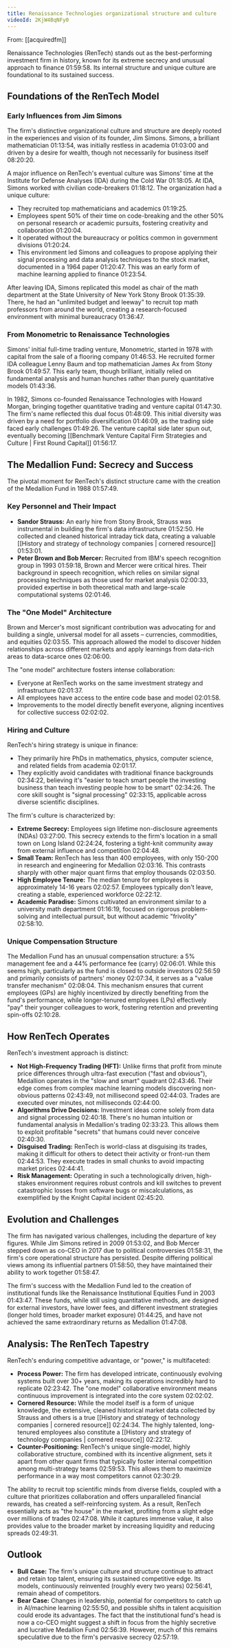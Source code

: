 ```yaml
---
title: Renaissance Technologies organizational structure and culture
videoId: 2KjW4BqNFy0
---
```


From: [[acquiredfm]] <br/> 

Renaissance Technologies (RenTech) stands out as the best-performing investment firm in history, known for its extreme secrecy and unusual approach to finance <a class="yt-timestamp" data-t="01:59:58">01:59:58</a>. Its internal structure and unique culture are foundational to its sustained success.

## Foundations of the RenTech Model

### Early Influences from Jim Simons

The firm's distinctive organizational culture and structure are deeply rooted in the experiences and vision of its founder, Jim Simons. Simons, a brilliant mathematician <a class="yt-timestamp" data-t="01:13:54">01:13:54</a>, was initially restless in academia <a class="yt-timestamp" data-t="01:03:00">01:03:00</a> and driven by a desire for wealth, though not necessarily for business itself <a class="yt-timestamp" data-t="08:20:20">08:20:20</a>.

A major influence on RenTech's eventual culture was Simons' time at the Institute for Defense Analyses (IDA) during the Cold War <a class="yt-timestamp" data-t="01:18:05">01:18:05</a>. At IDA, Simons worked with civilian code-breakers <a class="yt-timestamp" data-t="01:18:12">01:18:12</a>. The organization had a unique culture:
*   They recruited top mathematicians and academics <a class="yt-timestamp" data-t="01:19:25">01:19:25</a>.
*   Employees spent 50% of their time on code-breaking and the other 50% on personal research or academic pursuits, fostering creativity and collaboration <a class="yt-timestamp" data-t="01:20:04">01:20:04</a>.
*   It operated without the bureaucracy or politics common in government divisions <a class="yt-timestamp" data-t="01:20:24">01:20:24</a>.
*   This environment led Simons and colleagues to propose applying their signal processing and data analysis techniques to the stock market, documented in a 1964 paper <a class="yt-timestamp" data-t="01:20:47">01:20:47</a>. This was an early form of machine learning applied to finance <a class="yt-timestamp" data-t="01:23:54">01:23:54</a>.

After leaving IDA, Simons replicated this model as chair of the math department at the State University of New York Stony Brook <a class="yt-timestamp" data-t="01:35:39">01:35:39</a>. There, he had an "unlimited budget and leeway" to recruit top math professors from around the world, creating a research-focused environment with minimal bureaucracy <a class="yt-timestamp" data-t="01:36:47">01:36:47</a>.

### From Monometric to Renaissance Technologies

Simons' initial full-time trading venture, Monometric, started in 1978 with capital from the sale of a flooring company <a class="yt-timestamp" data-t="01:46:53">01:46:53</a>. He recruited former IDA colleague Lenny Baum and top mathematician James Ax from Stony Brook <a class="yt-timestamp" data-t="01:49:57">01:49:57</a>. This early team, though brilliant, initially relied on fundamental analysis and human hunches rather than purely quantitative models <a class="yt-timestamp" data-t="01:43:36">01:43:36</a>.

In 1982, Simons co-founded Renaissance Technologies with Howard Morgan, bringing together quantitative trading and venture capital <a class="yt-timestamp" data-t="01:47:30">01:47:30</a>. The firm's name reflected this dual focus <a class="yt-timestamp" data-t="01:48:09">01:48:09</a>. This initial diversity was driven by a need for portfolio diversification <a class="yt-timestamp" data-t="01:46:09">01:46:09</a>, as the trading side faced early challenges <a class="yt-timestamp" data-t="01:49:26">01:49:26</a>. The venture capital side later spun out, eventually becoming [[Benchmark Venture Capital Firm Strategies and Culture | First Round Capital]] <a class="yt-timestamp" data-t="01:56:17">01:56:17</a>.

## The Medallion Fund: Secrecy and Success

The pivotal moment for RenTech's distinct structure came with the creation of the Medallion Fund in 1988 <a class="yt-timestamp" data-t="01:57:49">01:57:49</a>.

### Key Personnel and Their Impact

*   **Sandor Strauss:** An early hire from Stony Brook, Strauss was instrumental in building the firm's data infrastructure <a class="yt-timestamp" data-t="01:52:50">01:52:50</a>. He collected and cleaned historical intraday tick data, creating a valuable [[History and strategy of technology companies | cornered resource]] <a class="yt-timestamp" data-t="01:53:01">01:53:01</a>.
*   **Peter Brown and Bob Mercer:** Recruited from IBM's speech recognition group in 1993 <a class="yt-timestamp" data-t="01:59:18">01:59:18</a>, Brown and Mercer were critical hires. Their background in speech recognition, which relies on similar signal processing techniques as those used for market analysis <a class="yt-timestamp" data-t="02:00:33">02:00:33</a>, provided expertise in both theoretical math and large-scale computational systems <a class="yt-timestamp" data-t="02:01:46">02:01:46</a>.

### The "One Model" Architecture

Brown and Mercer's most significant contribution was advocating for and building a single, universal model for all assets – currencies, commodities, and equities <a class="yt-timestamp" data-t="02:03:55">02:03:55</a>. This approach allowed the model to discover hidden relationships across different markets and apply learnings from data-rich areas to data-scarce ones <a class="yt-timestamp" data-t="02:06:00">02:06:00</a>.

The "one model" architecture fosters intense collaboration:
*   Everyone at RenTech works on the same investment strategy and infrastructure <a class="yt-timestamp" data-t="02:01:37">02:01:37</a>.
*   All employees have access to the entire code base and model <a class="yt-timestamp" data-t="02:01:58">02:01:58</a>.
*   Improvements to the model directly benefit everyone, aligning incentives for collective success <a class="yt-timestamp" data-t="02:02:02">02:02:02</a>.

### Hiring and Culture

RenTech's hiring strategy is unique in finance:
*   They primarily hire PhDs in mathematics, physics, computer science, and related fields from academia <a class="yt-timestamp" data-t="02:01:17">02:01:17</a>.
*   They explicitly avoid candidates with traditional finance backgrounds <a class="yt-timestamp" data-t="02:34:22">02:34:22</a>, believing it's "easier to teach smart people the investing business than teach investing people how to be smart" <a class="yt-timestamp" data-t="02:34:26">02:34:26</a>. The core skill sought is "signal processing" <a class="yt-timestamp" data-t="02:33:15">02:33:15</a>, applicable across diverse scientific disciplines.

The firm's culture is characterized by:
*   **Extreme Secrecy:** Employees sign lifetime non-disclosure agreements (NDAs) <a class="yt-timestamp" data-t="03:27:00">03:27:00</a>. This secrecy extends to the firm's location in a small town on Long Island <a class="yt-timestamp" data-t="02:24:24">02:24:24</a>, fostering a tight-knit community away from external influence and competition <a class="yt-timestamp" data-t="02:04:48">02:04:48</a>.
*   **Small Team:** RenTech has less than 400 employees, with only 150-200 in research and engineering for Medallion <a class="yt-timestamp" data-t="02:03:16">02:03:16</a>. This contrasts sharply with other major quant firms that employ thousands <a class="yt-timestamp" data-t="02:03:50">02:03:50</a>.
*   **High Employee Tenure:** The median tenure for employees is approximately 14-16 years <a class="yt-timestamp" data-t="02:02:57">02:02:57</a>. Employees typically don't leave, creating a stable, experienced workforce <a class="yt-timestamp" data-t="02:22:12">02:22:12</a>.
*   **Academic Paradise:** Simons cultivated an environment similar to a university math department <a class="yt-timestamp" data-t="01:16:19">01:16:19</a>, focused on rigorous problem-solving and intellectual pursuit, but without academic "frivolity" <a class="yt-timestamp" data-t="02:58:10">02:58:10</a>.

### Unique Compensation Structure

The Medallion Fund has an unusual compensation structure: a 5% management fee and a 44% performance fee (carry) <a class="yt-timestamp" data-t="02:06:01">02:06:01</a>. While this seems high, particularly as the fund is closed to outside investors <a class="yt-timestamp" data-t="02:56:59">02:56:59</a> and primarily consists of partners' money <a class="yt-timestamp" data-t="02:07:34">02:07:34</a>, it serves as a "value transfer mechanism" <a class="yt-timestamp" data-t="02:08:04">02:08:04</a>. This mechanism ensures that current employees (GPs) are highly incentivized by directly benefiting from the fund's performance, while longer-tenured employees (LPs) effectively "pay" their younger colleagues to work, fostering retention and preventing spin-offs <a class="yt-timestamp" data-t="02:10:28">02:10:28</a>.

## How RenTech Operates

RenTech's investment approach is distinct:
*   **Not High-Frequency Trading (HFT):** Unlike firms that profit from minute price differences through ultra-fast execution ("fast and obvious"), Medallion operates in the "slow and smart" quadrant <a class="yt-timestamp" data-t="02:43:46">02:43:46</a>. Their edge comes from complex machine learning models discovering non-obvious patterns <a class="yt-timestamp" data-t="02:43:49">02:43:49</a>, not millisecond speed <a class="yt-timestamp" data-t="02:44:03">02:44:03</a>. Trades are executed over minutes, not milliseconds <a class="yt-timestamp" data-t="02:44:00">02:44:00</a>.
*   **Algorithms Drive Decisions:** Investment ideas come solely from data and signal processing <a class="yt-timestamp" data-t="02:40:18">02:40:18</a>. There's no human intuition or fundamental analysis in Medallion's trading <a class="yt-timestamp" data-t="02:33:23">02:33:23</a>. This allows them to exploit profitable "secrets" that humans could never conceive <a class="yt-timestamp" data-t="02:40:30">02:40:30</a>.
*   **Disguised Trading:** RenTech is world-class at disguising its trades, making it difficult for others to detect their activity or front-run them <a class="yt-timestamp" data-t="02:44:53">02:44:53</a>. They execute trades in small chunks to avoid impacting market prices <a class="yt-timestamp" data-t="02:44:41">02:44:41</a>.
*   **Risk Management:** Operating in such a technologically driven, high-stakes environment requires robust controls and kill switches to prevent catastrophic losses from software bugs or miscalculations, as exemplified by the Knight Capital incident <a class="yt-timestamp" data-t="02:45:20">02:45:20</a>.

## Evolution and Challenges

The firm has navigated various challenges, including the departure of key figures. While Jim Simons retired in 2009 <a class="yt-timestamp" data-t="01:53:02">01:53:02</a>, and Bob Mercer stepped down as co-CEO in 2017 due to political controversies <a class="yt-timestamp" data-t="01:58:31">01:58:31</a>, the firm's core operational structure has persisted. Despite differing political views among its influential partners <a class="yt-timestamp" data-t="01:58:50">01:58:50</a>, they have maintained their ability to work together <a class="yt-timestamp" data-t="01:58:47">01:58:47</a>.

The firm's success with the Medallion Fund led to the creation of institutional funds like the Renaissance Institutional Equities Fund in 2003 <a class="yt-timestamp" data-t="01:43:47">01:43:47</a>. These funds, while still using quantitative methods, are designed for external investors, have lower fees, and different investment strategies (longer hold times, broader market exposure) <a class="yt-timestamp" data-t="01:44:25">01:44:25</a>, and have not achieved the same extraordinary returns as Medallion <a class="yt-timestamp" data-t="01:47:08">01:47:08</a>.

## Analysis: The RenTech Tapestry

RenTech's enduring competitive advantage, or "power," is multifaceted:

*   **Process Power:** The firm has developed intricate, continuously evolving systems built over 30+ years, making its operations incredibly hard to replicate <a class="yt-timestamp" data-t="02:23:42">02:23:42</a>. The "one model" collaborative environment means continuous improvement is integrated into the core system <a class="yt-timestamp" data-t="02:02:02">02:02:02</a>.
*   **Cornered Resource:** While the model itself is a form of unique knowledge, the extensive, cleaned historical market data collected by Strauss and others is a true [[History and strategy of technology companies | cornered resource]] <a class="yt-timestamp" data-t="02:24:34">02:24:34</a>. The highly talented, long-tenured employees also constitute a [[History and strategy of technology companies | cornered resource]] <a class="yt-timestamp" data-t="02:22:12">02:22:12</a>.
*   **Counter-Positioning:** RenTech's unique single-model, highly collaborative structure, combined with its incentive alignment, sets it apart from other quant firms that typically foster internal competition among multi-strategy teams <a class="yt-timestamp" data-t="02:59:53">02:59:53</a>. This allows them to maximize performance in a way most competitors cannot <a class="yt-timestamp" data-t="02:30:29">02:30:29</a>.

The ability to recruit top scientific minds from diverse fields, coupled with a culture that prioritizes collaboration and offers unparalleled financial rewards, has created a self-reinforcing system. As a result, RenTech essentially acts as "the house" in the market, profiting from a slight edge over millions of trades <a class="yt-timestamp" data-t="02:47:08">02:47:08</a>. While it captures immense value, it also provides value to the broader market by increasing liquidity and reducing spreads <a class="yt-timestamp" data-t="02:49:31">02:49:31</a>.

## Outlook

*   **Bull Case:** The firm's unique culture and structure continue to attract and retain top talent, ensuring its sustained competitive edge. Its models, continuously reinvented (roughly every two years) <a class="yt-timestamp" data-t="02:56:41">02:56:41</a>, remain ahead of competitors.
*   **Bear Case:** Changes in leadership, potential for competitors to catch up in AI/machine learning <a class="yt-timestamp" data-t="02:55:50">02:55:50</a>, and possible shifts in talent acquisition could erode its advantages. The fact that the institutional fund's head is now a co-CEO might suggest a shift in focus from the highly secretive and lucrative Medallion Fund <a class="yt-timestamp" data-t="02:56:39">02:56:39</a>. However, much of this remains speculative due to the firm's pervasive secrecy <a class="yt-timestamp" data-t="02:57:19">02:57:19</a>.